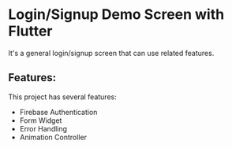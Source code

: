 # Login/Signup Demo Screen with Flutter

It's a general login/signup screen that can use related features.

## Features:

This project has several features:

- Firebase Authentication
- Form Widget
- Error Handling
- Animation Controller